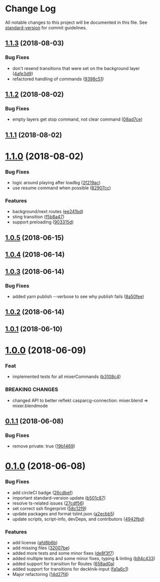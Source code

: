 # Change Log

All notable changes to this project will be documented in this file. See [standard-version](https://github.com/conventional-changelog/standard-version) for commit guidelines.

<a name="1.1.3"></a>
## [1.1.3](https://github.com/SuperFlyTV/casparcg-state/compare/1.1.2...1.1.3) (2018-08-03)


### Bug Fixes

* don't resend transitions that were set on the background layer ([4afe3d9](https://github.com/SuperFlyTV/casparcg-state/commit/4afe3d9))
* refactored handling of commands ([9398c51](https://github.com/SuperFlyTV/casparcg-state/commit/9398c51))



<a name="1.1.2"></a>
## [1.1.2](https://github.com/SuperFlyTV/casparcg-state/compare/1.1.1...1.1.2) (2018-08-02)


### Bug Fixes

* empty layers get stop command, not clear command ([08ad7ce](https://github.com/SuperFlyTV/casparcg-state/commit/08ad7ce))



<a name="1.1.1"></a>
## [1.1.1](https://github.com/SuperFlyTV/casparcg-state/compare/1.1.0...1.1.1) (2018-08-02)



<a name="1.1.0"></a>
# [1.1.0](https://github.com/SuperFlyTV/casparcg-state/compare/1.0.5...1.1.0) (2018-08-02)


### Bug Fixes

* logic around playing after loadbg ([2f219ac](https://github.com/SuperFlyTV/casparcg-state/commit/2f219ac))
* use resume command when possible ([82907cc](https://github.com/SuperFlyTV/casparcg-state/commit/82907cc))


### Features

* background/next routes ([ee241bd](https://github.com/SuperFlyTV/casparcg-state/commit/ee241bd))
* sting transition ([f5b8a47](https://github.com/SuperFlyTV/casparcg-state/commit/f5b8a47))
* support preloading ([903315d](https://github.com/SuperFlyTV/casparcg-state/commit/903315d))



<a name="1.0.5"></a>
## [1.0.5](https://github.com/SuperFlyTV/casparcg-state/compare/1.0.4...1.0.5) (2018-06-15)



<a name="1.0.4"></a>
## [1.0.4](https://github.com/SuperFlyTV/casparcg-state/compare/1.0.3...1.0.4) (2018-06-14)



<a name="1.0.3"></a>
## [1.0.3](https://github.com/SuperFlyTV/casparcg-state/compare/1.0.2...1.0.3) (2018-06-14)


### Bug Fixes

* added yarn publish --verbose to see why publish fails ([8a50fee](https://github.com/SuperFlyTV/casparcg-state/commit/8a50fee))



<a name="1.0.2"></a>
## [1.0.2](https://github.com/SuperFlyTV/casparcg-state/compare/1.0.1...1.0.2) (2018-06-14)



<a name="1.0.1"></a>
## [1.0.1](https://github.com/SuperFlyTV/casparcg-state/compare/1.0.0...1.0.1) (2018-06-10)



<a name="1.0.0"></a>
# [1.0.0](https://bitbucket.org/superflytv/casparcg-state/compare/0.1.1...1.0.0) (2018-06-09)


### Feat

* implemented tests for all mixerCommands ([b3108c4](https://bitbucket.org/superflytv/casparcg-state/commits/b3108c4))


### BREAKING CHANGES

* changed API to better reflekt casparcg-connection: mixer.blend => mixer.blendmode



<a name="0.1.1"></a>
## [0.1.1](https://bitbucket.org/superflytv/casparcg-state/compare/0.1.0...0.1.1) (2018-06-08)


### Bug Fixes

* remove private: true ([19b1469](https://bitbucket.org/superflytv/casparcg-state/commits/19b1469))



<a name="0.1.0"></a>
# [0.1.0](https://bitbucket.org/superflytv/casparcg-state/compare/v0.0.4...v0.1.0) (2018-06-08)


### Bug Fixes

* add circleCI badge ([26cdbef](https://bitbucket.org/superflytv/casparcg-state/commits/26cdbef))
* important standard-version update ([b501c87](https://bitbucket.org/superflytv/casparcg-state/commits/b501c87))
* resolve ts-related issues ([27cdf56](https://bitbucket.org/superflytv/casparcg-state/commits/27cdf56))
* set correct ssh fingerprint ([58c12f9](https://bitbucket.org/superflytv/casparcg-state/commits/58c12f9))
* update packages and format tslint.json ([a2ecbb5](https://bitbucket.org/superflytv/casparcg-state/commits/a2ecbb5))
* update scripts, script-info, devDeps, and contributors ([4942fbd](https://bitbucket.org/superflytv/casparcg-state/commits/4942fbd))


### Features

* add license ([afd8b6b](https://bitbucket.org/superflytv/casparcg-state/commits/afd8b6b))
* add missing files ([32007be](https://bitbucket.org/superflytv/casparcg-state/commits/32007be))
* added more tests and some minor fixes ([de8f3f7](https://bitbucket.org/superflytv/casparcg-state/commits/de8f3f7))
* added multiple tests and some minor fixes, typing & linting ([b84c433](https://bitbucket.org/superflytv/casparcg-state/commits/b84c433))
* added support for transition for Routes ([658ad0a](https://bitbucket.org/superflytv/casparcg-state/commits/658ad0a))
* added support for transitions for decklnik-input ([fa1a6c1](https://bitbucket.org/superflytv/casparcg-state/commits/fa1a6c1))
* Major refactoring ([14d27f4](https://bitbucket.org/superflytv/casparcg-state/commits/14d27f4))
